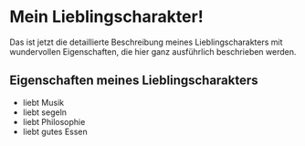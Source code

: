 # Mein Lieblingscharakter!

Das ist jetzt die detaillierte Beschreibung meines Lieblingscharakters mit wundervollen Eigenschaften, die hier ganz ausführlich beschrieben werden.

## Eigenschaften meines Lieblingscharakters
* liebt Musik
* liebt segeln
* liebt Philosophie
* liebt gutes Essen